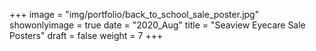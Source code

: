 +++
image = "img/portfolio/back_to_school_sale_poster.jpg"
showonlyimage = true
date = "2020_Aug"
title = "Seaview Eyecare Sale Posters"
draft = false
weight = 7
+++



